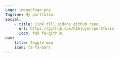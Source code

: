 ```yaml
---
Logo: image/logo.png
Tagline: My portfolio.
Social:
    - title: Link till sidans github repo.
      url: https://github.com/h16lojoh/portfolio
      icon: fab fa-github
nav:
    title: Toggle meu
    icon: fa fa-bars
---
```

